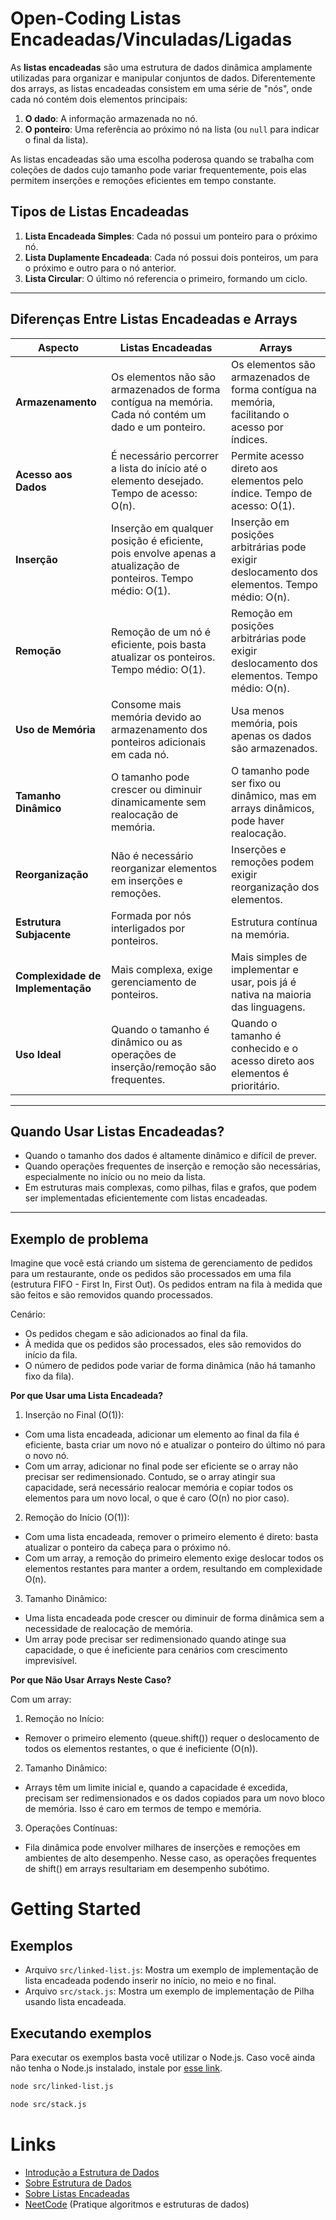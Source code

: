 # Open-Coding Listas Encadeadas/Vinculadas/Ligadas

As **listas encadeadas** são uma estrutura de dados dinâmica amplamente utilizadas para organizar e manipular conjuntos de dados. Diferentemente dos arrays, as listas encadeadas consistem em uma série de "nós", onde cada nó contém dois elementos principais:

1. **O dado**: A informação armazenada no nó.
2. **O ponteiro**: Uma referência ao próximo nó na lista (ou `null` para indicar o final da lista).

As listas encadeadas são uma escolha poderosa quando se trabalha com coleções de dados cujo tamanho pode variar frequentemente, pois elas permitem inserções e remoções eficientes em tempo constante.

## Tipos de Listas Encadeadas

1. **Lista Encadeada Simples**: Cada nó possui um ponteiro para o próximo nó.
2. **Lista Duplamente Encadeada**: Cada nó possui dois ponteiros, um para o próximo e outro para o nó anterior.
3. **Lista Circular**: O último nó referencia o primeiro, formando um ciclo.

---

## Diferenças Entre Listas Encadeadas e Arrays

| **Aspecto**                       | **Listas Encadeadas**                                                                                        | **Arrays**                                                                                   |
| --------------------------------- | ------------------------------------------------------------------------------------------------------------ | -------------------------------------------------------------------------------------------- |
| **Armazenamento**                 | Os elementos não são armazenados de forma contígua na memória. Cada nó contém um dado e um ponteiro.         | Os elementos são armazenados de forma contígua na memória, facilitando o acesso por índices. |
| **Acesso aos Dados**              | É necessário percorrer a lista do início até o elemento desejado. Tempo de acesso: O(n).                     | Permite acesso direto aos elementos pelo índice. Tempo de acesso: O(1).                      |
| **Inserção**                      | Inserção em qualquer posição é eficiente, pois envolve apenas a atualização de ponteiros. Tempo médio: O(1). | Inserção em posições arbitrárias pode exigir deslocamento dos elementos. Tempo médio: O(n).  |
| **Remoção**                       | Remoção de um nó é eficiente, pois basta atualizar os ponteiros. Tempo médio: O(1).                          | Remoção em posições arbitrárias pode exigir deslocamento dos elementos. Tempo médio: O(n).   |
| **Uso de Memória**                | Consome mais memória devido ao armazenamento dos ponteiros adicionais em cada nó.                            | Usa menos memória, pois apenas os dados são armazenados.                                     |
| **Tamanho Dinâmico**              | O tamanho pode crescer ou diminuir dinamicamente sem realocação de memória.                                  | O tamanho pode ser fixo ou dinâmico, mas em arrays dinâmicos, pode haver realocação.         |
| **Reorganização**                 | Não é necessário reorganizar elementos em inserções e remoções.                                              | Inserções e remoções podem exigir reorganização dos elementos.                               |
| **Estrutura Subjacente**          | Formada por nós interligados por ponteiros.                                                                  | Estrutura contínua na memória.                                                               |
| **Complexidade de Implementação** | Mais complexa, exige gerenciamento de ponteiros.                                                             | Mais simples de implementar e usar, pois já é nativa na maioria das linguagens.              |
| **Uso Ideal**                     | Quando o tamanho é dinâmico ou as operações de inserção/remoção são frequentes.                              | Quando o tamanho é conhecido e o acesso direto aos elementos é prioritário.                  |

---

## Quando Usar Listas Encadeadas?

- Quando o tamanho dos dados é altamente dinâmico e difícil de prever.
- Quando operações frequentes de inserção e remoção são necessárias, especialmente no início ou no meio da lista.
- Em estruturas mais complexas, como pilhas, filas e grafos, que podem ser implementadas eficientemente com listas encadeadas.

---

## Exemplo de problema

Imagine que você está criando um sistema de gerenciamento de pedidos para um restaurante, onde os pedidos são processados em uma fila (estrutura FIFO - First In, First Out). Os pedidos entram na fila à medida que são feitos e são removidos quando processados.

Cenário:
- Os pedidos chegam e são adicionados ao final da fila.
- À medida que os pedidos são processados, eles são removidos do início da fila.
- O número de pedidos pode variar de forma dinâmica (não há tamanho fixo da fila).

**Por que Usar uma Lista Encadeada?**

1.	Inserção no Final (O(1)):
- Com uma lista encadeada, adicionar um elemento ao final da fila é eficiente, basta criar um novo nó e atualizar o ponteiro do último nó para o novo nó.
- Com um array, adicionar no final pode ser eficiente se o array não precisar ser redimensionado. Contudo, se o array atingir sua capacidade, será necessário realocar memória e copiar todos os elementos para um novo local, o que é caro (O(n) no pior caso).
2.	Remoção do Início (O(1)):
- Com uma lista encadeada, remover o primeiro elemento é direto: basta atualizar o ponteiro da cabeça para o próximo nó.
- Com um array, a remoção do primeiro elemento exige deslocar todos os elementos restantes para manter a ordem, resultando em complexidade O(n).
3.	Tamanho Dinâmico:
- Uma lista encadeada pode crescer ou diminuir de forma dinâmica sem a necessidade de realocação de memória.
- Um array pode precisar ser redimensionado quando atinge sua capacidade, o que é ineficiente para cenários com crescimento imprevisível.

**Por que Não Usar Arrays Neste Caso?**

Com um array:
1.	Remoção no Início:
- Remover o primeiro elemento (queue.shift()) requer o deslocamento de todos os elementos restantes, o que é ineficiente (O(n)).
2.	Tamanho Dinâmico:
- Arrays têm um limite inicial e, quando a capacidade é excedida, precisam ser redimensionados e os dados copiados para um novo bloco de memória. Isso é caro em termos de tempo e memória.
3.	Operações Contínuas:
- Fila dinâmica pode envolver milhares de inserções e remoções em ambientes de alto desempenho. Nesse caso, as operações frequentes de shift() em arrays resultariam em desempenho subótimo.

# Getting Started

## Exemplos

- Arquivo `src/linked-list.js`: Mostra um exemplo de implementação de lista encadeada podendo inserir no início, no meio e no final.
- Arquivo `src/stack.js`: Mostra um exemplo de implementação de Pilha usando lista encadeada.

## Executando exemplos

Para executar os exemplos basta você utilizar o Node.js. Caso você ainda não tenha o Node.js instalado, instale por [esse link](https://nodejs.org/en).

```bash
node src/linked-list.js
```

```bash
node src/stack.js
```

# Links

- [Introdução a Estrutura de Dados](https://www.alura.com.br/artigos/estruturas-de-dados-introducao)
- [Sobre Estrutura de Dados](https://dev.to/trinity_/estruturas-de-dados-em-javascript-com-exemplos-de-codigo-4an0)
- [Sobre Listas Encadeadas](https://www.geeksforgeeks.org/linked-list-data-structure/)
- [NeetCode](https://neetcode.io) (Pratique algoritmos e estruturas de dados)
